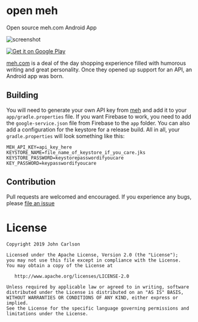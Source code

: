 # open meh

Open source meh.com Android App

![screenshot](https://github.com/Jawnnypoo/open-meh/raw/master/assets/screenshot-1.png)

<a href="https://play.google.com/store/apps/details?id=com.jawnnypoo.openmeh">
  <img alt="Get it on Google Play"
       src="https://github.com/Jawnnypoo/open-meh/raw/master/assets/google-play-badge-small.png" />
</a>

[meh.com](https://meh.com/) is a deal of the day shopping experience filled with humorous writing and great personality. Once they opened up support for an API, an Android app was born.

## Building
You will need to generate your own API key from [meh](https://meh.com/forum/topics/meh-api) and add it to your `app/gradle.properties` file. If you want Firebase to work, you need to add the `google-service.json` file from Firebase to the `app` folder. You can also add a configuration for the keystore for a release build. All in all, your `gradle.properties` will look something like this:
```Gradle
MEH_API_KEY=api_key_here
KEYSTORE_NAME=file_name_of_keystore_if_you_care.jks
KEYSTORE_PASSWORD=keystorepasswordifyoucare
KEY_PASSWORD=keypasswordifyoucare
```

## Contribution
Pull requests are welcomed and encouraged. If you experience any bugs, please [file an issue](https://github.com/Jawnnypoo/open-meh/issues/new)

License
=======

    Copyright 2019 John Carlson

    Licensed under the Apache License, Version 2.0 (the "License");
    you may not use this file except in compliance with the License.
    You may obtain a copy of the License at

       http://www.apache.org/licenses/LICENSE-2.0

    Unless required by applicable law or agreed to in writing, software
    distributed under the License is distributed on an "AS IS" BASIS,
    WITHOUT WARRANTIES OR CONDITIONS OF ANY KIND, either express or implied.
    See the License for the specific language governing permissions and
    limitations under the License.
